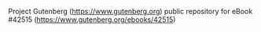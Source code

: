 Project Gutenberg (https://www.gutenberg.org) public repository for eBook #42515 (https://www.gutenberg.org/ebooks/42515)
